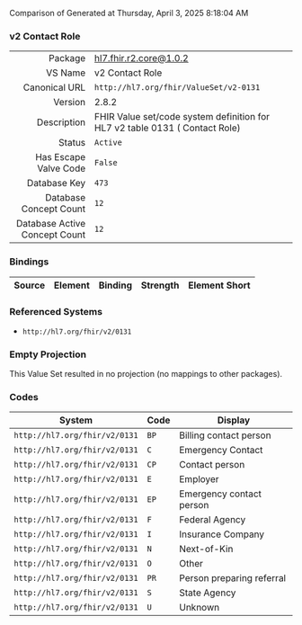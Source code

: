 Comparison of 
Generated at Thursday, April 3, 2025 8:18:04 AM

### v2 Contact Role

|      |     |
| ---: | --- |
| Package | hl7.fhir.r2.core@1.0.2 |
| VS Name | v2 Contact Role |
| Canonical URL | `http://hl7.org/fhir/ValueSet/v2-0131` |
| Version | 2.8.2 |
| Description | FHIR Value set/code system definition for HL7 v2 table 0131 ( Contact Role) |
| Status | `Active` |
| Has Escape Valve Code | `False` |
| Database Key | `473` |
| Database Concept Count | `12` |
| Database Active Concept Count | `12` |
### Bindings

| Source | Element | Binding | Strength | Element Short |
| ------ | ------- | ------- | -------- | ------------- |

### Referenced Systems

* `http://hl7.org/fhir/v2/0131`
### Empty Projection

This Value Set resulted in no projection (no mappings to other packages).

### Codes

| System | Code | Display |
| ------ | ---- | ------- |
| `http://hl7.org/fhir/v2/0131` | `BP` | Billing contact person |
| `http://hl7.org/fhir/v2/0131` | `C` | Emergency Contact |
| `http://hl7.org/fhir/v2/0131` | `CP` | Contact person |
| `http://hl7.org/fhir/v2/0131` | `E` | Employer |
| `http://hl7.org/fhir/v2/0131` | `EP` | Emergency contact person |
| `http://hl7.org/fhir/v2/0131` | `F` | Federal Agency |
| `http://hl7.org/fhir/v2/0131` | `I` | Insurance Company |
| `http://hl7.org/fhir/v2/0131` | `N` | Next-of-Kin |
| `http://hl7.org/fhir/v2/0131` | `O` | Other |
| `http://hl7.org/fhir/v2/0131` | `PR` | Person preparing referral |
| `http://hl7.org/fhir/v2/0131` | `S` | State Agency |
| `http://hl7.org/fhir/v2/0131` | `U` | Unknown |
